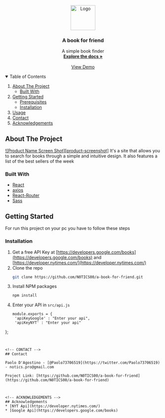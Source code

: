 <!-- PROJECT LOGO -->
<br />
<p align="center">
  <a href="https://github.com/othneildrew/Best-README-Template">
    <img src="src/img/book.ico" alt="Logo" width="80" height="80">
  </a>

  <h3 align="center">A book for friend</h3>

  <p align="center">
    A simple book finder
    <br />
    <a href="https://github.com/N0TICS00/a-book-for-friend"><strong>Explore the docs »</strong></a>
    <br />
    <br />
    <a href="https://a-book-for-friend.herokuapp.com/">View Demo</a>
  </p>
</p>



<!-- TABLE OF CONTENTS -->
<details open="open">
  <summary>Table of Contents</summary>
  <ol>
    <li>
      <a href="#about-the-project">About The Project</a>
      <ul>
        <li><a href="#built-with">Built With</a></li>
      </ul>
    </li>
    <li>
      <a href="#getting-started">Getting Started</a>
      <ul>
        <li><a href="#prerequisites">Prerequisites</a></li>
        <li><a href="#installation">Installation</a></li>
      </ul>
    </li>
    <li><a href="#usage">Usage</a></li>
    <li><a href="#contact">Contact</a></li>
    <li><a href="#acknowledgements">Acknowledgements</a></li>
  </ol>
</details>



<!-- ABOUT THE PROJECT -->
## About The Project

[![Product Name Screen Shot][product-screenshot]](https://example.com)
It's a site that allows you to search for books through a simple and intuitive design. It also features a list of the best sellers of the week
### Built With

* [React](https://reactjs.org/)
* [axios](https://axios-http.com/)
* [React-Router](https://reactrouter.com/)
* [Sass](https://sass-lang.com/)


<!-- GETTING STARTED -->
## Getting Started

For run this project on your pc you have to follow these steps

### Installation

1. Get a free API Key at [https://developers.google.com/books](https://developers.google.com/books) and [https://developer.nytimes.com/](https://developer.nytimes.com/)
2. Clone the repo
   ```sh
   git clone https://github.com/N0TICS00/a-book-for-friend.git
   ```
3. Install NPM packages
   ```sh
   npm install
   ```
4. Enter your API in `src/api.js`
   ```JS
   module.exports = {
    'apiKeyGoogle' : "Enter your api",
    'apiKeyNYT' : "Enter your api"
};
   ```


<!-- CONTACT -->
## Contact

Paolo D'Agostino - [@Paolo73706519](https://twitter.com/Paolo73706519) - notics.pro@gmail.com

Project Link: [https://github.com/N0TICS00/a-book-for-friend](https://github.com/N0TICS00/a-book-for-friend)



<!-- ACKNOWLEDGEMENTS -->
## Acknowledgements
* [NYT Api](https://developer.nytimes.com/)
* [Google Api](https://developers.google.com/books)
